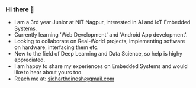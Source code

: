 ### Hi there 👋

- I am a 3rd year Junior at NIT Nagpur, interested in AI and IoT Embedded Systems.
- Currently learning 'Web Development' and 'Android App development'.
- Looking to collaborate on Real-World projects, implementing software on hardware, interfacing them etc. 
- New to the field of Deep Learning and Data Science, so help is highy appreciated.
- I am happy to share my experiences on Embedded Systems and would like to hear about yours too.
- Reach me at: sidharthdinesh@gmail.com


<!--
**Sidharth-Dinesh/Sidharth-Dinesh** is a ✨ _special_ ✨ repository because its `README.md` (this file) appears on your GitHub profile.

Here are some ideas to get you started:

- 🔭 I’m currently working on AI and IoT Embedded Systems projects.
- 🌱 I’m currently learning Robotics and Web development.
- 👯 I’m looking to collaborate on Real-World projects implmenting software on hardware, interfacing them etc. 
- 🤔 I’m looking for help with Deep Learning projects and Data Science.
- 💬 Ask me about anything related to basic hardware and its programming implementation.
- 📫 How to reach me: sidharthdinesh@gmail.com
-->
